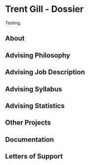 # Trent Gill - Dossier

Testing.

## About

## Advising Philosophy

## Advising Job Description

## Advising Syllabus

## Advising Statistics

## Other Projects

## Documentation

## Letters of Support
